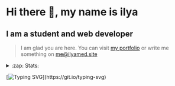 # Hi there 👋, my name is ilya
## I am a student and web developer
<!-- ![I am a student and web developer](https://i.pinimg.com/originals/b9/ba/44/b9ba446cca2bb06ff1a8d49fd46581ed.jpg) -->

>I am glad you are here. You can visit [my portfolio](https://ilyamed.site/) or write me something on me@ilyamed.site 

<!-- - 🔭 I’m currently working on some pet projects
- 🤔 I’m looking for help with design...
- 🥅 2022 Goals: Find a job
- 💬 Ask me about my favourite movies 
 -->
 
<details>
  <summary>:zap: Stats:</summary>
<p><!-- https://github.com/anmol098/waka-readme-stats -->
  
![Profile Views](https://komarev.com/ghpvc/?username=Terro216&color=blueviolet)

<!--START_SECTION:waka-->
**🐱 My GitHub Data** 

> 🏆 248 Contributions in the Year 2022
 > 
> 📦 64.1 kB Used in GitHub's Storage 
 > 
> 💼 Opted to Hire
 > 
> 📜 13 Public Repositories 
 > 
> 🔑 2 Private Repositories  
 > 
**I'm a Night 🦉** 

```text
🌞 Morning    37 commits     ██░░░░░░░░░░░░░░░░░░░░░░░   11.18% 
🌆 Daytime    61 commits     ████░░░░░░░░░░░░░░░░░░░░░   18.43% 
🌃 Evening    130 commits    █████████░░░░░░░░░░░░░░░░   39.27% 
🌙 Night      103 commits    ███████░░░░░░░░░░░░░░░░░░   31.12%

```


📊 **This Week I Spent My Time On** 

```text
⌚︎ Time Zone: Europe/Moscow

💬 Programming Languages: 
C++                      11 hrs 30 mins      ██████████████████████░░░   90.86% 
JavaScript               58 mins             ██░░░░░░░░░░░░░░░░░░░░░░░   7.69% 
GitIgnore file           9 mins              ░░░░░░░░░░░░░░░░░░░░░░░░░   1.28% 
CMake                    1 min               ░░░░░░░░░░░░░░░░░░░░░░░░░   0.16%

🔥 Editors: 
CLion                    11 hrs 18 mins      ██████████████████████░░░   89.21% 
VS Code                  58 mins             ██░░░░░░░░░░░░░░░░░░░░░░░   7.69% 
Visual Studio            23 mins             ░░░░░░░░░░░░░░░░░░░░░░░░░   3.09%

🐱‍💻 Projects: 
siaod                    11 hrs 18 mins      ██████████████████████░░░   89.21% 
Unknown Project          58 mins             ██░░░░░░░░░░░░░░░░░░░░░░░   7.69% 
homework_siaod           23 mins             ░░░░░░░░░░░░░░░░░░░░░░░░░   3.09% 
mirea_siaod              0 secs              ░░░░░░░░░░░░░░░░░░░░░░░░░   0.0%

```


 Last Updated on 17/04/2022 18:45:42 UTC
<!--END_SECTION:waka-->
  
![GitHub stats](https://github-readme-stats.vercel.app/api?username=Terro216&show_icons=true&theme=darcula)  
</p>
</details>

[![Typing SVG](https://readme-typing-svg.herokuapp.com?color=%23204829&duration=7000&lines=Wake+up%2C+Neo...)](https://git.io/typing-svg)
